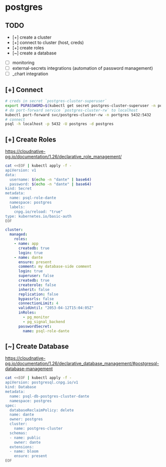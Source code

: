 # postgres

## TODO

- [+] create a cluster
- [+] connect to cluster (host, creds)
- [+] create roles
- [~] create a database
- [ ] monitoring
- [ ] external-secrets integrations (automation of password management)
- [ ] _chart integration

## [+] Connect

```bash
# creds in secret `postgres-cluster-superuser`
export PGPASSWORD=$(kubectl get secret postgres-cluster-superuser -n postgres -o jsonpath='{.data.password}' | base64 -d)
# do port-forward service `postgres-cluster-rw` to localhost
kubectl port-forward svc/postgres-cluster-rw -n portgres 5432:5432
# connect
psql -h localhost -p 5432 -U postgres -d postgres
```

## [+] Create Roles

https://cloudnative-pg.io/documentation/1.26/declarative_role_management/

```bash
cat <<EOF | kubectl apply -f -
apiVersion: v1
data:
  username: $(echo -n "dante" | base64)
  password: $(echo -n "dante" | base64)
kind: Secret
metadata:
  name: psql-role-dante
  namespace: postgres
  labels:
    cnpg.io/reload: "true"
type: kubernetes.io/basic-auth
EOF
```

```yaml
cluster:
  managed:
    roles:
    - name: app
      createdb: true
      login: true
    - name: dante
      ensure: present
      comment: my database-side comment
      login: true
      superuser: false
      createdb: true
      createrole: false
      inherit: false
      replication: false
      bypassrls: false
      connectionLimit: 4
      validUntil: "2053-04-12T15:04:05Z"
      inRoles:
        - pg_monitor
        - pg_signal_backend
      passwordSecret:
        name: psql-role-dante
```

## [~] Create Database

https://cloudnative-pg.io/documentation/1.26/declarative_database_management/#postgresql-database-management

```bash
cat <<EOF | kubectl apply -f -
apiVersion: postgresql.cnpg.io/v1
kind: Database
metadata:
  name: psql-db-postgres-cluster-dante
  namespace: postgres
spec:
  databaseReclaimPolicy: delete
  name: dante
  owner: postgres
  cluster:
    name: postgres-cluster
  schemas:
  - name: public
    owner: dante
  extensions:
  - name: bloom
    ensure: present
EOF
```

